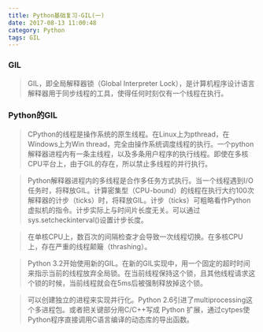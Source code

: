 ```yaml
---
title: Python基础复习-GIL(一)
date: 2017-08-13 11:00:48
category: Python
tags: GIL
---
```


### GIL
>GIL，即全局解释器锁（Global Interpreter Lock），是计算机程序设计语言解释器用于同步线程的工具，使得任何时刻仅有一个线程在执行。

### Python的GIL
>CPython的线程是操作系统的原生线程。在Linux上为pthread，在Windows上为Win thread，完全由操作系统调度线程的执行。一个python解释器进程内有一条主线程，以及多条用户程序的执行线程。即使在多核CPU平台上，由于GIL的存在，所以禁止多线程的并行执行。

>Python解释器进程内的多线程是合作多任务方式执行。当一个线程遇到I/O任务时，将释放GIL。计算密集型（CPU-bound）的线程在执行大约100次解释器的计步（ticks）时，将释放GIL。计步（ticks）可粗略看作Python虚拟机的指令。计步实际上与时间片长度无关。可以通过sys.setcheckinterval()设置计步长度。

>在单核CPU上，数百次的间隔检查才会导致一次线程切换。在多核CPU上，存在严重的线程颠簸（thrashing）。

>Python 3.2开始使用新的GIL。在新的GIL实现中，用一个固定的超时时间来指示当前的线程放弃全局锁。在当前线程保持这个锁，且其他线程请求这个锁的时候，当前线程就会在5ms后被强制释放掉这个锁。

>可以创建独立的进程来实现并行化。Python 2.6引进了multiprocessing这个多进程包。或者把关键部分用C/C++写成 Python 扩展，通过cytpes使Python程序直接调用C语言编译的动态库的导出函数。
